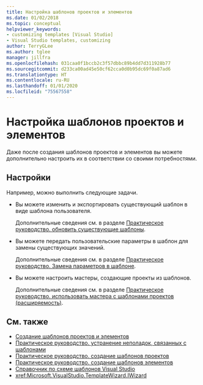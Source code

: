 ```yaml
---
title: Настройка шаблонов проектов и элементов
ms.date: 01/02/2018
ms.topic: conceptual
helpviewer_keywords:
- customizing templates [Visual Studio]
- Visual Studio templates, customizing
author: TerryGLee
ms.author: tglee
manager: jillfra
ms.openlocfilehash: 031caa0f1bccb2c3f57dbbc89b4dd7d311928b77
ms.sourcegitcommit: d233ca00ad45e50cf62cca0d0b95dc69f0a87ad6
ms.translationtype: HT
ms.contentlocale: ru-RU
ms.lasthandoff: 01/01/2020
ms.locfileid: "75567558"
---
```

# <a name="customize-project-and-item-templates"></a>Настройка шаблонов проектов и элементов

Даже после создания шаблонов проектов и элементов вы можете дополнительно настроить их в соответствии со своими потребностями.

## <a name="customizations"></a>Настройки

Например, можно выполнить следующие задачи.

- Вы можете изменить и экспортировать существующий шаблон в виде шаблона пользователя.

   Дополнительные сведения см. в разделе [Практическое руководство. обновить существующие шаблоны](../ide/how-to-update-existing-templates.md).

- Вы можете передать пользовательские параметры в шаблон для замены существующих значений.

   Дополнительные сведения см. в разделе [Практическое руководство. Замена параметров в шаблоне](../ide/how-to-substitute-parameters-in-a-template.md).

- Вы можете настроить мастеры, создающие проекты из шаблонов.

   Дополнительные сведения см. в разделе [Практическое руководство. использовать мастера с шаблонами проектов (расширяемость)](../extensibility/how-to-use-wizards-with-project-templates.md).

## <a name="see-also"></a>См. также

- [Создание шаблонов проектов и элементов](../ide/creating-project-and-item-templates.md)
- [Практическое руководство. устранение неполадок, связанных с шаблонами](../ide/how-to-troubleshoot-templates.md)
- [Практическое руководство. создание шаблонов проектов](../ide/how-to-create-project-templates.md)
- [Практическое руководство. создание шаблонов элементов](../ide/how-to-create-item-templates.md)
- [Справочник по схеме шаблонов Visual Studio](../extensibility/visual-studio-template-schema-reference.md)
- <xref:Microsoft.VisualStudio.TemplateWizard.IWizard>

